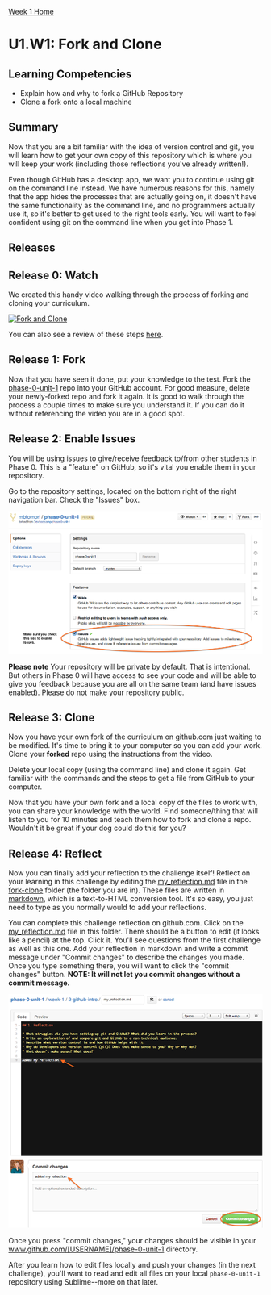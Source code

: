 [Week 1 Home](../)

# U1.W1: Fork and Clone

## Learning Competencies
- Explain how and why to fork a GitHub Repository
- Clone a fork onto a local machine

## Summary
Now that you are a bit familiar with the idea of version control and git, you will learn how to get your own copy of this repository which is where you will keep your work (including those reflections you've already written!).

Even though GitHub has a desktop app, we want you to continue using git on the command line instead. We have numerous reasons for this, namely that the app hides the processes that are actually going on, it doesn't have the same functionality as the command line, and no programmers actually use it, so it's better to get used to the right tools early. You will want to feel confident using git on the command line when you get into Phase 1.

## Releases

## Release 0: Watch
We created this handy video walking through the process of forking and cloning your curriculum.

[![Fork and Clone](http://img.youtube.com/vi/kRtvX25drNo/0.jpg)](http://www.youtube.com/watch?v=kRtvX25drNo)

You can also see a review of these steps [here](fork-clone-steps.md).

## Release 1: Fork

Now that you have seen it done, put your knowledge to the test. Fork the [phase-0-unit-1](../../../..) repo into your GitHub account. For good measure, delete your newly-forked repo and fork it again. It is good to walk through the process a couple times to make sure you understand it. If you can do it without referencing the video you are in a good spot.

## Release 2: Enable Issues
You will be using issues to give/receive feedback to/from other students in Phase 0. This is a "feature" on GitHub, so it's vital you enable them in your repository.

Go to the repository settings, located on the bottom right of the right navigation bar. Check the "Issues" box.

![Enable Issues](../imgs/enable-issues.png)

**Please note** Your repository will be private by default. That is intentional. But others in Phase 0 will have access to see your code and will be able to give you feedback because you are all on the same team (and have issues enabled). Please do not make your repository public.

## Release 3: Clone

Now you have your own fork of the curriculum on github.com just waiting to be modified. It's time to bring it to your computer so you can add your work. Clone your **forked** repo using the instructions from the video.

Delete your local copy (using the command line) and clone it again. Get familiar with the commands and the steps to get a file from GitHub to your computer.

Now that you have your own fork and a local copy of the files to work with, you can share your knowledge with the world. Find someone/thing that will listen to you for 10 minutes and teach them how to fork and clone a repo. Wouldn't it be great if your dog could do this for you?

## Release 4: Reflect
Now you can finally add your reflection to the challenge itself! Reflect on your learning in this challenge by editing the [my_reflection.md](my_reflection.md) file in the [fork-clone](./) folder (the folder you are in). These files are written in [markdown](http://daringfireball.net/projects/markdown/syntax), which is a text-to-HTML conversion tool. It's so easy, you just need to type as you normally would to add your reflections.

You can complete this challenge reflection on github.com. Click on the [my_reflection.md](my_reflection.md) file in this folder. There should be a button to edit (it looks like a pencil) at the top. Click it. You'll see questions from the first challenge as well as this one. Add your reflection in markdown and write a commit message under "Commit changes" to describe the changes you made. Once you type something there, you will want to click the "commit changes" button. **NOTE: It will not let you commit changes without a commit message.**

![Editing Reflection](../imgs/adding-reflection.jpg)

Once you press "commit changes," your changes should be visible in your www.github.com/[USERNAME]/phase-0-unit-1 directory.

After you learn how to edit files locally and push your changes (in the next challenge), you'll want to read and edit all files on your local `phase-0-unit-1` repository using Sublime--more on that later.


